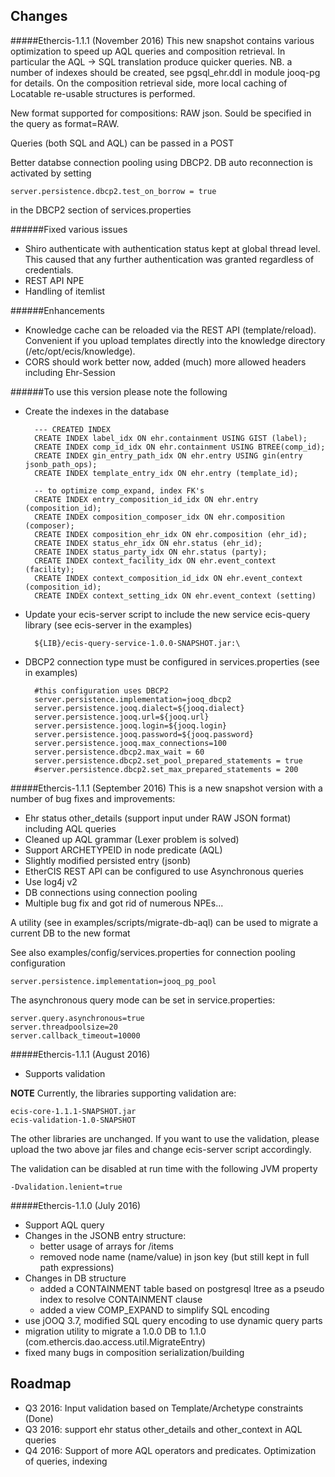 Changes 
----
#####Ethercis-1.1.1 (November 2016)
This new snapshot contains various optimization to speed up AQL queries and composition retrieval. In  particular the AQL -> SQL translation produce quicker queries. NB. a number of indexes should be created, see pgsql_ehr.ddl in module jooq-pg for details. On the composition retrieval side, more local caching of Locatable re-usable structures is performed.

New format supported for compositions: RAW json. Sould be specified in the query as format=RAW.

Queries (both SQL and AQL) can be passed in a POST

Better databse connection pooling using DBCP2. DB auto reconnection is activated by setting 

	server.persistence.dbcp2.test_on_borrow = true

in the DBCP2 section of services.properties

######Fixed various issues

- Shiro authenticate with authentication status kept at global thread level. This caused that any further authentication was granted regardless of credentials.
- REST API NPE
- Handling of itemlist 

######Enhancements

- Knowledge cache can be reloaded via the REST API (template/reload). Convenient if you upload templates directly into the knowledge directory (/etc/opt/ecis/knowledge).
- CORS should work better now, added (much) more allowed headers including Ehr-Session 

######To use this version please note the following

- Create the indexes in the database

		--- CREATED INDEX
		CREATE INDEX label_idx ON ehr.containment USING GIST (label);
		CREATE INDEX comp_id_idx ON ehr.containment USING BTREE(comp_id);
		CREATE INDEX gin_entry_path_idx ON ehr.entry USING gin(entry jsonb_path_ops);
		CREATE INDEX template_entry_idx ON ehr.entry (template_id);
		
		-- to optimize comp_expand, index FK's
		CREATE INDEX entry_composition_id_idx ON ehr.entry (composition_id);
		CREATE INDEX composition_composer_idx ON ehr.composition (composer);
		CREATE INDEX composition_ehr_idx ON ehr.composition (ehr_id);
		CREATE INDEX status_ehr_idx ON ehr.status (ehr_id);
		CREATE INDEX status_party_idx ON ehr.status (party);
		CREATE INDEX context_facility_idx ON ehr.event_context (facility);
		CREATE INDEX context_composition_id_idx ON ehr.event_context (composition_id);
		CREATE INDEX context_setting_idx ON ehr.event_context (setting)

- Update your ecis-server script to include the new service ecis-query library (see ecis-server in the examples)

		${LIB}/ecis-query-service-1.0.0-SNAPSHOT.jar:\

- DBCP2 connection type must be configured in services.properties (see in examples)

		#this configuration uses DBCP2
		server.persistence.implementation=jooq_dbcp2
		server.persistence.jooq.dialect=${jooq.dialect}
		server.persistence.jooq.url=${jooq.url}
		server.persistence.jooq.login=${jooq.login}
		server.persistence.jooq.password=${jooq.password}
		server.persistence.jooq.max_connections=100
		server.persistence.dbcp2.max_wait = 60
		server.persistence.dbcp2.set_pool_prepared_statements = true
		#server.persistence.dbcp2.set_max_prepared_statements = 200
  

#####Ethercis-1.1.1 (September 2016)
This is a new snapshot version with a number of bug fixes and improvements:

- Ehr status other_details (support input under RAW JSON format) including AQL queries
- Cleaned up AQL grammar (Lexer problem is solved)
- Support ARCHETYPEID in node predicate (AQL)
- Slightly modified persisted entry (jsonb)
- EtherCIS REST API can be configured to use Asynchronous queries
- Use log4j v2
- DB connections using connection pooling
- Multiple bug fix and got rid of numerous NPEs...

A utility (see in examples/scripts/migrate-db-aql) can be used to migrate a current DB to the new format

See also examples/config/services.properties for connection pooling configuration

	server.persistence.implementation=jooq_pg_pool

The asynchronous query mode can be set in service.properties:

	server.query.asynchronous=true
	server.threadpoolsize=20
	server.callback_timeout=10000


#####Ethercis-1.1.1 (August 2016)
- Supports validation

**NOTE**
Currently, the libraries supporting validation are:

	ecis-core-1.1.1-SNAPSHOT.jar
	ecis-validation-1.0-SNAPSHOT
 
The other libraries are unchanged. If you want to use the validation, please upload the two above jar files and change ecis-server script accordingly.

The validation can be disabled at run time with the following JVM property

	-Dvalidation.lenient=true


#####Ethercis-1.1.0 (July 2016)

- Support AQL query
- Changes in the JSONB entry structure:
	- better usage of arrays for /items
	- removed node name (name/value) in json key (but still kept in full path expressions)
- Changes in DB structure
	- added a CONTAINMENT table based on postgresql ltree as a pseudo index to resolve CONTAINMENT clause
	- added a view COMP_EXPAND to simplify SQL encoding
- use jOOQ 3.7, modified SQL query encoding to use dynamic query parts
- migration utility to migrate a 1.0.0 DB to 1.1.0 (com.ethercis.dao.access.util.MigrateEntry)
- fixed many bugs in composition serialization/building

Roadmap
--
- Q3 2016: Input validation based on Template/Archetype constraints (Done)
- Q3 2016: support ehr status other_details and other_context in AQL queries
- Q4 2016: Support of more AQL operators and predicates. Optimization of queries, indexing